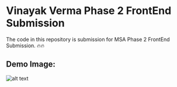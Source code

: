 # Vinayak Verma Phase 2 FrontEnd Submission

The code in this repository is submission for MSA Phase 2 FrontEnd Submission. 🔥🔥

## Demo Image:

![alt text](https://github.com/vinayak-verma-uoa/msa_phase2_frontend/blob/main/src/media/Demo_screenshot.png2?raw=true)
